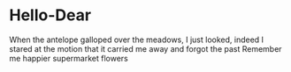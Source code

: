 # Hello-Dear
When the antelope galloped over the meadows, I just looked, indeed I stared at the motion that it carried me away and forgot the past
Remember me
happier
supermarket flowers
